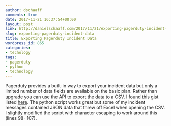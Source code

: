 ```yaml
---
author: dschaaff
comments: true
date: 2017-11-21 16:37:54+00:00
layout: post
link: http://danielschaaff.com/2017/11/21/exporting-pagerduty-incident-data/
slug: exporting-pagerduty-incident-data
title: Exporting Pagerduty Incident Data
wordpress_id: 865
categories:
- techology
tags:
- pagerduty
- python
- technology
---
```


Pagerduty provides a built-in way to export your incident data but only a limited number of data fields are available on the basic plan. Rather than upgrade you can use the API to export the data to a CSV. I found this [gist](https://gist.github.com/ryanhoskin/b9c305274627c783f0d7) listed [here](https://community.pagerduty.com/t/reporting-using-our-api-to-create-custom-reports/464). The python script works great but some of my incident messages contained JSON data that threw off Excel when opening the CSV. I slightly modified the script with character escaping to work around this (lines 98- 107).

<script src="https://gist.github.com/dschaaff/896fd2e3a5481551ddbab3171773ea33.js"></script>
